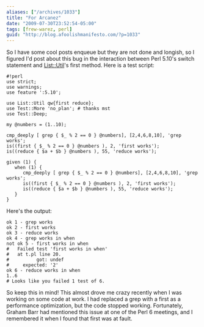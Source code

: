 ```yaml
---
aliases: ["/archives/1033"]
title: "For Arcanez"
date: "2009-07-30T23:52:54-05:00"
tags: [frew-warez, perl]
guid: "http://blog.afoolishmanifesto.com/?p=1033"
---
```

So I have some cool posts enqueue but they are not done and longish, so I figured I'd post about this bug in the interaction between Perl 5.10's switch statement and [List::Util](http://search.cpan.org/perldoc?List::Util)'s first method. Here is a test script:

    #!perl
    use strict;
    use warnings;
    use feature ':5.10';

    use List::Util qw{first reduce};
    use Test::More 'no_plan'; # thanks mst
    use Test::Deep;

    my @numbers = (1..10);

    cmp_deeply [ grep { $_ % 2 == 0 } @numbers], [2,4,6,8,10], 'grep works';
    is((first { $_ % 2 == 0 } @numbers ), 2, 'first works');
    is((reduce { $a + $b } @numbers ), 55, 'reduce works');

    given (1) {
       when (1) {
          cmp_deeply [ grep { $_ % 2 == 0 } @numbers], [2,4,6,8,10], 'grep works';
          is((first { $_ % 2 == 0 } @numbers ), 2, 'first works');
          is((reduce { $a + $b } @numbers ), 55, 'reduce works');
       }
    }

Here's the output:

    ok 1 - grep works
    ok 2 - first works
    ok 3 - reduce works
    ok 4 - grep works in when
    not ok 5 - first works in when
    #   Failed test 'first works in when'
    #   at t.pl line 20.
    #          got: undef
    #     expected: '2'
    ok 6 - reduce works in when
    1..6
    # Looks like you failed 1 test of 6.

So keep this in mind! This almost drove me crazy recently when I was working on some code at work. I had replaced a grep with a first as a performance optimization, but the code stopped working. Fortunately, Graham Barr had mentioned this issue at one of the Perl 6 meetings, and I remembered it when I found that first was at fault.
